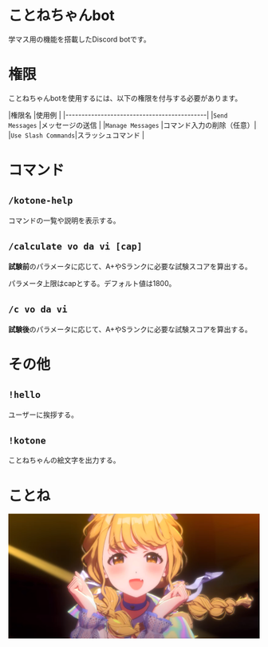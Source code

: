 # ことねちゃんbot

学マス用の機能を搭載したDiscord botです。

# 権限

ことねちゃんbotを使用するには、以下の権限を付与する必要があります。

|権限名              |使用例                  |
|--------------------------------------------|
|`Send Messages`     |メッセージの送信         |
|`Manage Messages`   |コマンド入力の削除（任意）|
|`Use Slash Commands`|スラッシュコマンド       |

# コマンド

## `/kotone-help`

コマンドの一覧や説明を表示する。

## `/calculate vo da vi [cap]`

**試験前**のパラメータに応じて、A+やSランクに必要な試験スコアを算出する。

パラメータ上限はcapとする。デフォルト値は1800。

## `/c vo da vi`

**試験後**のパラメータに応じて、A+やSランクに必要な試験スコアを算出する。

# その他

## `!hello`

ユーザーに挨拶する。

## `!kotone`

ことねちゃんの絵文字を出力する。

# ことね

![藤田ことね](kotone.png)
